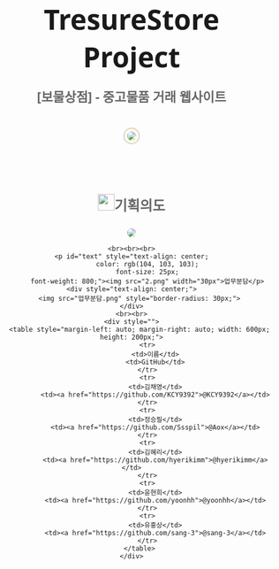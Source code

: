 
<br><br>

<p id="title" style="font-family: system-ui; text-align: center; font-weight: 800; font-size: 50px;">TresureStore Project</p>
<p id="titleConfig" style="font-family: system-ui;margin-top: -30px;
            text-align: center; color: rgb(104, 103, 103);
            font-size: 23px;
            font-weight: 800;">[보물상점] - 중고물품 거래 웹사이트 </p>

<br>

<div style="text-align: center;"><img id="siteLogo" style="margin: auto; 
            border: 2px solid lightgray;
            border-radius: 40px;
            padding: 5px;
            background-color: rgb(255, 252, 232);" src="사이트 로고.png"></div>

<br><br><br>

<div style="text-align: center;">
    <p id="text" style="text-align: center;
            color: rgb(104, 103, 103);
            font-size: 25px;
            font-weight: 800;"><img src="1.png" width="30px">기획의도</p>
    <div style="text-align: center;">
        <img src="기획의도.png" style="border-radius: 30px;">
    </div>

    <br><br><br>
    <p id="text" style="text-align: center;
            color: rgb(104, 103, 103);
            font-size: 25px;
            font-weight: 800;"><img src="2.png" width="30px">업무분담</p>
    <div style="text-align: center;">
        <img src="업무분담.png" style="border-radius: 30px;">
    </div>
    <br><br>
    <div style="">
        <table style="margin-left: auto; margin-right: auto; width: 600px; height: 200px;">
            <tr>
                <td>이름</td>
                <td>GitHub</td>
            </tr>
            <tr>
                <td>김채영</td>
                <td><a href="https://github.com/KCY9392">@KCY9392</a></td>
            </tr>
            <tr>
                <td>정승필</td>
                <td><a href="https://github.com/Ssspil">@Aox</a></td>
            </tr>
            <tr>
                <td>김혜리</td>
                <td><a href="https://github.com/hyerikimm">@hyerikimm</a></td>
            </tr>
            <tr>
                <td>윤현희</td>
                <td><a href="https://github.com/yoonhh">@yoonhh</a></td>
            </tr>
            <tr>
                <td>유홍상</td>
                <td><a href="https://github.com/sang-3">@sang-3</a></td>
            </tr>
        </table>
    </div>
</div>


